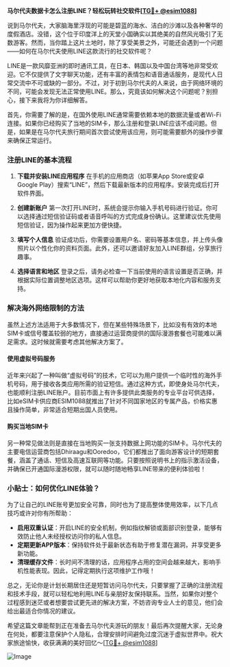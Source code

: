 **马尔代夫数据卡怎么注册LINE？轻松玩转社交软件[[TG💪+ @esim1088](https://t.me/s/esim1088)]**

说到马尔代夫，大家脑海里浮现的可能是碧蓝的海水、洁白的沙滩以及各种奢华的度假酒店。没错，这个位于印度洋上的天堂小国确实以其绝美的自然风光吸引了无数游客。然而，当你踏上这片土地时，除了享受美景之外，可能还会遇到一个问题——如何在马尔代夫使用LINE这款流行的社交软件呢？

LINE是一款风靡亚洲的即时通讯工具，在日本、韩国以及中国台湾等地非常受欢迎。它不仅提供了文字聊天功能，还有丰富的表情包和语音通话服务，是现代人日常交流中不可或缺的一部分。不过，对于初到马尔代夫的人来说，由于网络环境的不同，可能会发现无法正常使用LINE。那么，究竟该如何解决这个问题呢？别担心，接下来我将为你详细解答。

首先，你需要了解的是，在国外使用LINE通常需要依赖本地的数据流量或者Wi-Fi连接。如果你已经购买了当地的SIM卡，那么注册和登录LINE应该不成问题。但是，如果是在马尔代夫旅行期间首次尝试使用该应用，则可能需要额外的操作步骤来确保正常运行。

### 注册LINE的基本流程

1. **下载并安装LINE应用程序**
   在手机的应用商店（如苹果App Store或安卓Google Play）搜索“LINE”，然后下载最新版本的应用程序。安装完成后打开软件界面。

2. **创建新账户**
   第一次打开LINE时，系统会提示你输入手机号码进行验证。你可以选择通过短信验证码或者语音呼叫的方式完成身份确认。这里建议优先使用短信验证，因为操作起来更加方便快捷。

3. **填写个人信息**
   验证成功后，你需要设置用户名、密码等基本信息，并上传头像照片以个性化你的资料页面。此外，还可以邀请好友加入LINE群组，分享旅行趣事。

4. **选择语言和地区**
   登录之后，请务必检查一下当前使用的语言设置是否正确，并根据实际位置调整地区选项。这样可以帮助你更好地获取本地化内容和服务支持。

### 解决海外网络限制的方法

虽然上述方法适用于大多数情况下，但在某些特殊场景下，比如没有有效的本地SIM卡或信号覆盖较弱的地方，直接通过运营商提供的国际漫游套餐也可能难以满足需求。这时候就需要考虑其他解决方案了。

#### 使用虚拟号码服务
近年来兴起了一种叫做“虚拟号码”的技术，它可以为用户提供一个临时性的海外手机号码，用于接收各类应用所需的验证短信。通过这种方式，即使身处马尔代夫，也能顺利注册LINE账户。目前市面上有许多提供此类服务的专业平台可供选择，比如eSIM卡供应商ESIM1088就推出了针对不同国家地区的专属产品，价格实惠且操作简单，非常适合短期出国人员使用。

#### 购买当地SIM卡
另一种常见做法则是直接在当地购买一张支持数据上网功能的SIM卡。马尔代夫的主要电信运营商包括Dhiraagu和Ooredoo，它们都推出了面向游客设计的短期套餐，涵盖了通话、短信及高速互联网等功能。只要按照说明书上的指示激活设备，并确保已开通国际漫游权限，就可以随时随地畅享LINE带来的便利体验啦！

### 小贴士：如何优化LINE体验？

为了让自己的LINE账号更加安全可靠，同时也为了提高整体使用效率，以下几点技巧或许对你有所帮助：

- **启用双重认证**：开启LINE的安全机制，例如指纹解锁或面部识别登录，能够有效防止他人未经授权访问你的私人信息。
- **定期更新APP版本**：保持软件处于最新状态有助于修复潜在漏洞，并享受更多新功能。
- **清理缓存文件**：长时间不清理的话，应用程序占用的空间会越来越大，影响手机性能表现。因此，记得定期执行这项维护工作哦！

总之，无论你是计划长期居住还是短暂访问马尔代夫，只要掌握了正确的注册流程和技术手段，就可以轻松地利用LINE与亲朋好友保持联系。当然，如果你对整个过程感到迷茫或者想要尝试更先进的解决方案，不妨咨询专业人士的意见，他们会给出最适合你情况的建议。

希望这篇文章能帮到正在准备去马尔代夫游玩的朋友！最后再次提醒大家，无论身在何处，都要注意保护个人隐私，合理安排时间避免过度沉迷于虚拟世界中。祝大家旅途愉快，收获满满的美好回忆～[[TG💪+ @esim1088](https://t.me/s/esim1088)]

![Image](https://i.postimg.cc/4NQfJmqS/Snipaste-2025-05-13-00-14-12.png)